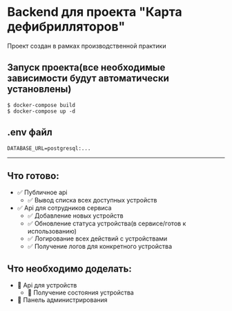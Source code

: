 # Backend для проекта "Карта дефибрилляторов"
Проект создан в рамках производственной практики 
## Запуск проекта(все необходимые зависимости будут автоматически установлены)
```
$ docker-compose build
$ docker-compose up -d
```
## .env файл
```
DATABASE_URL=postgresql:...
```
____
## Что готово:
- :white_check_mark: Публичное api
    - :white_check_mark: Вывод списка всех доступных устройств
- :white_check_mark: Api для сотрудников сервиса
    - :white_check_mark: Добавление новых устройств
    - :white_check_mark: Обновление статуса устройства(в сервисе/готов к использованию)
    - :white_check_mark: Логирование всех действий с устройствами
    - :white_check_mark: Получение логов для конкретного устройства

## Что необходимо доделать:
- :black_square_button: Api для устройств
    - :black_square_button: Получение состояния устройства
- :black_square_button: Панель администрирования
